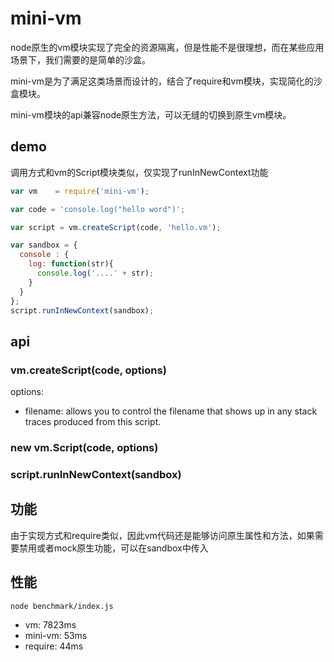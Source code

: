 mini-vm
========

node原生的vm模块实现了完全的资源隔离，但是性能不是很理想，而在某些应用场景下，我们需要的是简单的沙盒。

mini-vm是为了满足这类场景而设计的，结合了require和vm模块，实现简化的沙盒模块。

mini-vm模块的api兼容node原生方法，可以无缝的切换到原生vm模块。

## demo

调用方式和vm的Script模块类似，仅实现了runInNewContext功能

```javascript
var vm    = require('mini-vm');

var code = 'console.log("hello word")';

var script = vm.createScript(code, 'hello.vm');

var sandbox = {
  console : {
    log: function(str){
      console.log('....' + str);
    }
  }
};
script.runInNewContext(sandbox);
```

## api

### vm.createScript(code, options)

options:

* filename: allows you to control the filename that shows up in any stack traces produced from this script.

### new vm.Script(code, options)

### script.runInNewContext(sandbox)

## 功能

由于实现方式和require类似，因此vm代码还是能够访问原生属性和方法，如果需要禁用或者mock原生功能，可以在sandbox中传入

## 性能

```
node benchmark/index.js
```

* vm: 7823ms
* mini-vm: 53ms
* require: 44ms

